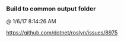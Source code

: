 ﻿

### Build to common output folder
@ 1/6/17 8:14:26 AM

https://github.com/dotnet/roslyn/issues/8975

